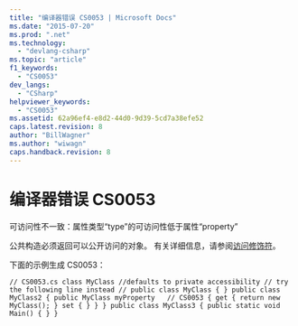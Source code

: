 ```yaml
---
title: "编译器错误 CS0053 | Microsoft Docs"
ms.date: "2015-07-20"
ms.prod: ".net"
ms.technology: 
  - "devlang-csharp"
ms.topic: "article"
f1_keywords: 
  - "CS0053"
dev_langs: 
  - "CSharp"
helpviewer_keywords: 
  - "CS0053"
ms.assetid: 62a96ef4-e8d2-44d0-9d39-5cd7a38efe52
caps.latest.revision: 8
author: "BillWagner"
ms.author: "wiwagn"
caps.handback.revision: 8
---
```

# 编译器错误 CS0053
可访问性不一致：属性类型“type”的可访问性低于属性“property”  
  
 公共构造必须返回可以公开访问的对象。 有关详细信息，请参阅[访问修饰符](../../csharp/programming-guide/classes-and-structs/access-modifiers.md)。  
  
 下面的示例生成 CS0053：  
  
```  
// CS0053.cs class MyClass //defaults to private accessibility // try the following line instead // public class MyClass { } public class MyClass2 { public MyClass myProperty   // CS0053 { get { return new MyClass(); } set { } } } public class MyClass3 { public static void Main() { } }  
```
